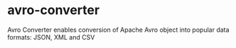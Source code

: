 # avro-converter

Avro Converter enables conversion of Apache Avro object into popular data formats: JSON, XML and CSV 